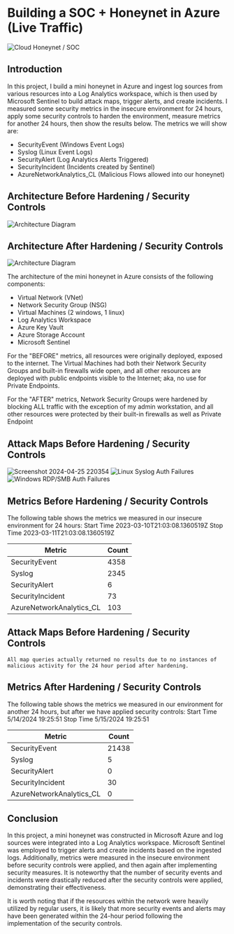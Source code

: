 # Building a SOC + Honeynet in Azure (Live Traffic)
![Cloud Honeynet / SOC](https://i.imgur.com/ZWxe03e.jpg)

## Introduction

In this project, I build a mini honeynet in Azure and ingest log sources from various resources into a Log Analytics workspace, which is then used by Microsoft Sentinel to build attack maps, trigger alerts, and create incidents. I measured some security metrics in the insecure environment for 24 hours, apply some security controls to harden the environment, measure metrics for another 24 hours, then show the results below. The metrics we will show are:

- SecurityEvent (Windows Event Logs)
- Syslog (Linux Event Logs)
- SecurityAlert (Log Analytics Alerts Triggered)
- SecurityIncident (Incidents created by Sentinel)
- AzureNetworkAnalytics_CL (Malicious Flows allowed into our honeynet)

## Architecture Before Hardening / Security Controls
![Architecture Diagram](https://exemplarysecurity.com/wp-content/uploads/2023/04/Before-Main-1024x754.png)

## Architecture After Hardening / Security Controls
![Architecture Diagram](https://exemplarysecurity.com/wp-content/uploads/2023/04/After-1-1024x956.png)

The architecture of the mini honeynet in Azure consists of the following components:

- Virtual Network (VNet)
- Network Security Group (NSG)
- Virtual Machines (2 windows, 1 linux)
- Log Analytics Workspace
- Azure Key Vault
- Azure Storage Account
- Microsoft Sentinel

For the "BEFORE" metrics, all resources were originally deployed, exposed to the internet. The Virtual Machines had both their Network Security Groups and built-in firewalls wide open, and all other resources are deployed with public endpoints visible to the Internet; aka, no use for Private Endpoints.

For the "AFTER" metrics, Network Security Groups were hardened by blocking ALL traffic with the exception of my admin workstation, and all other resources were protected by their built-in firewalls as well as Private Endpoint

## Attack Maps Before Hardening / Security Controls
![Screenshot 2024-04-25 220354](https://github.com/Trabucks0/AZURE-SOC/assets/146896610/b4e81af4-f35f-4878-984d-15e5ae9ce9e8)
![Linux Syslog Auth Failures](https://i.imgur.com/G1YgZt6.png)<br>
![Windows RDP/SMB Auth Failures](https://github.com/Trabucks0/AZURE-SOC/assets/146896610/e80cf73d-6a79-4077-a861-d7b6601cd7b1">
)<br>


## Metrics Before Hardening / Security Controls

The following table shows the metrics we measured in our insecure environment for 24 hours:
Start Time 2023-03-10T21:03:08.1360519Z
Stop Time 2023-03-11T21:03:08.1360519Z

| Metric                   | Count
| ------------------------ | -----
| SecurityEvent            | 4358
| Syslog                   | 2345
| SecurityAlert            | 6
| SecurityIncident         | 73
| AzureNetworkAnalytics_CL | 103

## Attack Maps Before Hardening / Security Controls

```All map queries actually returned no results due to no instances of malicious activity for the 24 hour period after hardening.```

## Metrics After Hardening / Security Controls

The following table shows the metrics we measured in our environment for another 24 hours, but after we have applied security controls:
Start Time 5/14/2024 19:25:51
Stop Time	5/15/2024 19:25:51

| Metric                   | Count
| ------------------------ | -----
| SecurityEvent            | 21438
| Syslog                   | 5
| SecurityAlert            | 0
| SecurityIncident         | 30
| AzureNetworkAnalytics_CL | 0

## Conclusion

In this project, a mini honeynet was constructed in Microsoft Azure and log sources were integrated into a Log Analytics workspace. Microsoft Sentinel was employed to trigger alerts and create incidents based on the ingested logs. Additionally, metrics were measured in the insecure environment before security controls were applied, and then again after implementing security measures. It is noteworthy that the number of security events and incidents were drastically reduced after the security controls were applied, demonstrating their effectiveness.

It is worth noting that if the resources within the network were heavily utilized by regular users, it is likely that more security events and alerts may have been generated within the 24-hour period following the implementation of the security controls.
